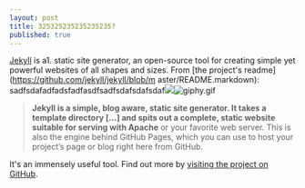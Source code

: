```yaml
---
layout: post
title: 325325235235235235?
published: true
---
```


[Jekyll](http://jekyllrb.com) is a1. static site generator, an open-source tool for creating simple yet powerful websites of all shapes and sizes. From [the project's readme](https://github.com/jekyll/jekyll/blob/m
aster/README.markdown):
sadfsdafadfadsfadfasdfsadfsdafsdafsdaf![]({{site.baseurl}}/_posts/giphy.gif)![giphy.gif]({{site.baseurl}}/_posts/giphy.gif)


> **Jekyll is a simple, blog aware, static site generator. It takes a template directory [...] and spits out a complete, static website suitable for serving with Apache** or your favorite web server. This is also the engine behind GitHub Pages, which you can use to host your project’s page or blog right here from GitHub.

It's an immensely useful tool. Find out more by [visiting the project on GitHub](https://github.com/jekyll/jekyll).

